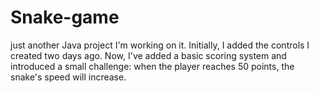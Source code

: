 # Snake-game
just another Java project I'm working on it. Initially, I added the controls I created two days ago. Now, I've added a basic scoring system and introduced a small challenge: when the player reaches 50 points, the snake's speed will increase.
